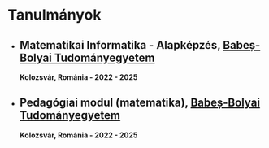 ---
---

# Tanulmányok

- ## Matematikai Informatika - Alapképzés, [Babeș-Bolyai Tudományegyetem](https://www.ubbcluj.ro/hu/facultati/matematica_informatica)

  **Kolozsvár, Románia - 2022 - 2025**

- ## Pedagógiai modul (matematika), [Babeș-Bolyai Tudományegyetem](https://www.ubbcluj.ro/hu)

  **Kolozsvár, Románia - 2022 - 2025**
